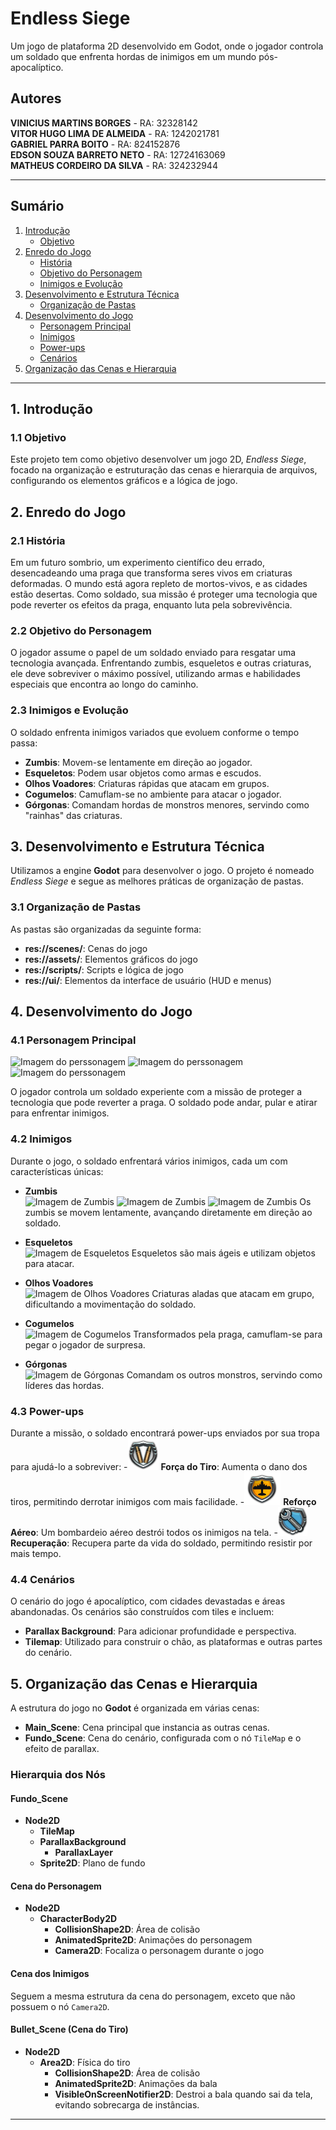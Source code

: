 # Endless Siege

Um jogo de plataforma 2D desenvolvido em Godot, onde o jogador controla um soldado que enfrenta hordas de inimigos em um mundo pós-apocalíptico.

## Autores
**VINICIUS MARTINS BORGES** - RA: 32328142  
**VITOR HUGO LIMA DE ALMEIDA** - RA: 1242021781  
**GABRIEL PARRA BOITO** - RA: 824152876  
**EDSON SOUZA BARRETO NETO** - RA: 12724163069  
**MATHEUS CORDEIRO DA SILVA** - RA: 324232944  

---

## Sumário
1. [Introdução](#introdução)
    - [Objetivo](#objetivo)
2. [Enredo do Jogo](#enredo-do-jogo)
    - [História](#história)
    - [Objetivo do Personagem](#objetivo-do-personagem)
    - [Inimigos e Evolução](#inimigos-e-evolução)
3. [Desenvolvimento e Estrutura Técnica](#desenvolvimento-e-estrutura-técnica)
    - [Organização de Pastas](#organização-de-pastas)
4. [Desenvolvimento do Jogo](#desenvolvimento-do-jogo)
    - [Personagem Principal](#personagem-principal)
    - [Inimigos](#inimigos)
    - [Power-ups](#power-ups)
    - [Cenários](#cenários)
5. [Organização das Cenas e Hierarquia](#organização-das-cenas-e-hierarquia)

---

## 1. Introdução <a id="introdução"></a>

### 1.1 Objetivo <a id="objetivo"></a>
Este projeto tem como objetivo desenvolver um jogo 2D, *Endless Siege*, focado na organização e estruturação das cenas e hierarquia de arquivos, configurando os elementos gráficos e a lógica de jogo.

## 2. Enredo do Jogo <a id="enredo-do-jogo"></a>

### 2.1 História <a id="história"></a>
Em um futuro sombrio, um experimento científico deu errado, desencadeando uma praga que transforma seres vivos em criaturas deformadas. O mundo está agora repleto de mortos-vivos, e as cidades estão desertas. Como soldado, sua missão é proteger uma tecnologia que pode reverter os efeitos da praga, enquanto luta pela sobrevivência.

### 2.2 Objetivo do Personagem <a id="objetivo-do-personagem"></a>
O jogador assume o papel de um soldado enviado para resgatar uma tecnologia avançada. Enfrentando zumbis, esqueletos e outras criaturas, ele deve sobreviver o máximo possível, utilizando armas e habilidades especiais que encontra ao longo do caminho.

### 2.3 Inimigos e Evolução <a id="inimigos-e-evolução"></a>
O soldado enfrenta inimigos variados que evoluem conforme o tempo passa:
- **Zumbis**: Movem-se lentamente em direção ao jogador.
- **Esqueletos**: Podem usar objetos como armas e escudos.
- **Olhos Voadores**: Criaturas rápidas que atacam em grupos.
- **Cogumelos**: Camuflam-se no ambiente para atacar o jogador.
- **Górgonas**: Comandam hordas de monstros menores, servindo como "rainhas" das criaturas.

## 3. Desenvolvimento e Estrutura Técnica <a id="desenvolvimento-e-estrutura-técnica"></a>

Utilizamos a engine **Godot** para desenvolver o jogo. O projeto é nomeado *Endless Siege* e segue as melhores práticas de organização de pastas.

### 3.1 Organização de Pastas <a id="organização-de-pastas"></a>
As pastas são organizadas da seguinte forma:
- **res://scenes/**: Cenas do jogo
- **res://assets/**: Elementos gráficos do jogo
- **res://scripts/**: Scripts e lógica de jogo
- **res://ui/**: Elementos da interface de usuário (HUD e menus)

## 4. Desenvolvimento do Jogo <a id="desenvolvimento-do-jogo"></a>

### 4.1 Personagem Principal <a id="personagem-principal"></a>
![Imagem do perssonagem](sprites/soldado/idle.gif) 
![Imagem do perssonagem](sprites/soldado/run.gif) 
![Imagem do perssonagem](sprites/soldado/shoot.gif) 

O jogador controla um soldado experiente com a missão de proteger a tecnologia que pode reverter a praga. O soldado pode andar, pular e atirar para enfrentar inimigos.

### 4.2 Inimigos <a id="inimigos"></a>
Durante o jogo, o soldado enfrentará vários inimigos, cada um com características únicas:
- **Zumbis**  
  ![Imagem de Zumbis](sprites/zombie/wilk.gif) 
  ![Imagem de Zumbis](sprites/zombie-womam/walk.gif) 
  ![Imagem de Zumbis](sprites/zombie-crawler/walk.gif)
  Os zumbis se movem lentamente, avançando diretamente em direção ao soldado.

- **Esqueletos**  
  ![Imagem de Esqueletos](sprites/skeleton/walk.gif)
  Esqueletos são mais ágeis e utilizam objetos para atacar.

- **Olhos Voadores**  
  ![Imagem de Olhos Voadores](sprites/eye/flight.gif)
  Criaturas aladas que atacam em grupo, dificultando a movimentação do soldado.

- **Cogumelos**  
  ![Imagem de Cogumelos](sprites/mushrom/walk.gif)
  Transformados pela praga, camuflam-se para pegar o jogador de surpresa.

- **Górgonas**  
  ![Imagem de Górgonas](sprites/gorgon/walk.gif)
  Comandam os outros monstros, servindo como líderes das hordas.

### 4.3 Power-ups <a id="power-ups"></a>
Durante a missão, o soldado encontrará power-ups enviados por sua tropa para ajudá-lo a sobreviver:
-![Imagem do power-up](sprites/powerup/tiro.png) **Força do Tiro**: Aumenta o dano dos tiros, permitindo derrotar inimigos com mais facilidade.
-![Imagem do power-up](sprites/powerup/aereo.png) **Reforço Aéreo**: Um bombardeio aéreo destrói todos os inimigos na tela.
-![Imagem do power-up](sprites/powerup/reforco.png) **Recuperação**: Recupera parte da vida do soldado, permitindo resistir por mais tempo.

### 4.4 Cenários <a id="cenários"></a>
O cenário do jogo é apocalíptico, com cidades devastadas e áreas abandonadas. Os cenários são construídos com tiles e incluem:
- **Parallax Background**: Para adicionar profundidade e perspectiva.
- **Tilemap**: Utilizado para construir o chão, as plataformas e outras partes do cenário.

## 5. Organização das Cenas e Hierarquia <a id="organização-das-cenas-e-hierarquia"></a>

A estrutura do jogo no **Godot** é organizada em várias cenas:
- **Main_Scene**: Cena principal que instancia as outras cenas.
- **Fundo_Scene**: Cena do cenário, configurada com o nó `TileMap` e o efeito de parallax.
  
### Hierarquia dos Nós
#### Fundo_Scene
- **Node2D**  
    - **TileMap**  
    - **ParallaxBackground**  
        - **ParallaxLayer**  
    - **Sprite2D**: Plano de fundo

#### Cena do Personagem
- **Node2D**  
    - **CharacterBody2D**  
        - **CollisionShape2D**: Área de colisão  
        - **AnimatedSprite2D**: Animações do personagem  
        - **Camera2D**: Focaliza o personagem durante o jogo

#### Cena dos Inimigos
Seguem a mesma estrutura da cena do personagem, exceto que não possuem o nó `Camera2D`.

#### Bullet_Scene (Cena do Tiro)
- **Node2D**  
    - **Area2D**: Física do tiro  
        - **CollisionShape2D**: Área de colisão  
        - **AnimatedSprite2D**: Animações da bala  
        - **VisibleOnScreenNotifier2D**: Destroi a bala quando sai da tela, evitando sobrecarga de instâncias.

---
